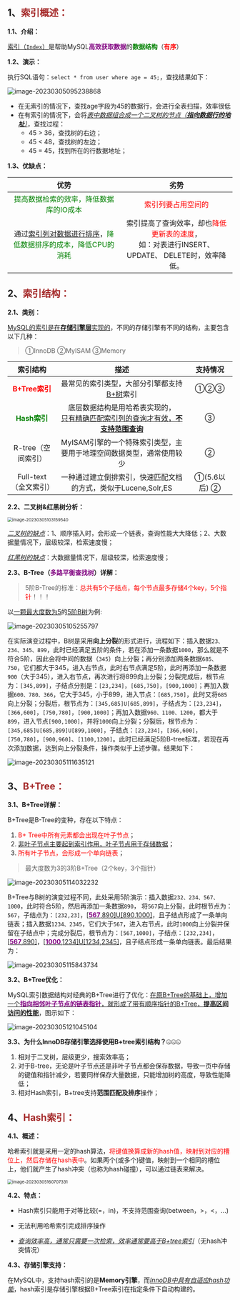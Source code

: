 ## 1、<span style="color:brown">索引概述：</span>

**1.1、介绍：**

<u>索引（`Index`）</u>是帮助MySQL<span style="color:purple">**高效获取数据**</span>的<span style="color:green">**数据结构**</span>（<span style="color:red">**有序**</span>）

**1.2、演示：**

执行SQL语句：`select * from user where age = 45;`，查找结果如下：

![image-20230305095238868](https://raw.githubusercontent.com/root-bine/image/main/Typora-image/MySQL_Pro03.png)

- 在无索引的情况下，查找age字段为45的数据行，会进行全表扫描，效率很低
- 在有索引的情况下，会将<u>*表中数据组合成一个二叉树的节点（**指向数据行的地址**）*</u>，查找过程：
  - 45 > 36，查找树的右边；
  - 45 < 48，查找树的左边；
  - 45 = 45，找到所在的行数据地址；

**1.3、优缺点：**

|                             优势                             |                             劣势                             |
| :----------------------------------------------------------: | :----------------------------------------------------------: |
| <span style="color:green">提高数据检索的效率，降低数据库的IO成本</span> |      <span style="color:red">索引列要占用空间的</span>       |
| 通过<u>索引列对数据进行排序</u>，<span style="color:green">降低数据排序的成本，降低CPU的消耗</span> | 索引提高了查询效率，却也<span style="color:red">降低更新表的速度</span>，<br>如：对表进行INSERT、UPDATE、 DELETE时，效率降低。 |



## 2、<span style="color:brown">索引结构：</span>

**2.1、类别：**

<u>MySQL的索引是在**存储引擎层**实现的</u>，不同的存储引擎有不同的结构，主要包含以下几种：

> ①InnoDB   ②MyISAM   ③Memory

|                   索引结构                    |                             描述                             |   支持情况    |
| :-------------------------------------------: | :----------------------------------------------------------: | :-----------: |
| <span style="color:red">**B+Tree索引**</span> |      最常见的索引类型，大部分引擎都支持<u>B+树</u>索引       |      ①②③      |
| <span style="color:green">**Hash索引**</span> | 底层数据结构是用哈希表实现的，<br><u>只有精确匹配索引列的查询才有效，**不支持范围查询**</u> |       ③       |
|              R-tree（空间索引）               | MyISAM引擎的一个特殊索引类型，主要用于地理空间数据类型，通常使用较少 |       ②       |
|             Full-text（全文索引）             | 一种通过建立倒排索引，快速匹配文档的方式，类似于Lucene,Solr,ES | ①(5.6以后)  ② |

**2.2、二叉树&红黑树分析：**

<img src="https://raw.githubusercontent.com/root-bine/image/main/Typora-image/MySQL_Pro04.png" alt="image-20230305103159540" style="zoom:67%;" />

<u>*二叉树的缺点*</u>：1、顺序插入时，会形成一个链表，查询性能大大降低；2、大数据量情况下，层级较深，检索速度慢；

<u>*红黑树的缺点*</u>：大数据量情况下，层级较深，检索速度慢；

**2.3、B-Tree（<span style="color:purple">多路平衡查找树</span>）详解：**

> 5阶B-Tree的标准：<span style="color:red">总共有5个子结点，每个节点最多存储4个key，5个指针</span>！！！

以<u>一颗最大度数为5</u>的<u>5阶B树</u>为例:

![image-20230305105255797](https://raw.githubusercontent.com/root-bine/image/main/Typora-image/MySQL_Pro05.png)

​		在实际演变过程中，B树是采用**向上分裂**的形式进行，流程如下：插入数据`23、234、345、899`，此时已经满足五阶的条件，若在添加一条数据`1000`，那么就是不符合5阶，因此会将中间的数据（`345`）向上分裂；再分别添加两条数据`685、750`，它们都大于345，进入右节点，此时右节点满足5阶，此时再添加一条数据`900`（大于345），进入右节点，再次进行将899向上分裂；分裂完成后，根节点为：`[345,899]`，子结点分别是：`[23,234]`，`[685,750]`，`[900,1000]`；再加入数据`600、780、366`，它大于345，小于899，进入节点：`[685,750]`，此时又将`685`向上分裂；分裂后，根节点为：`[345,685]U[685,899]`，子结点为：`[23,234]`，`[366,600]`，`[750,780]`，`[900,1000]`；再加入数据`960、1100、1200`，都大于`899`，进入节点`[900,1000]`，并将`1000`向上分裂；分裂后，根节点为：`[345,685]U[685,899]U[899,1000]`，子结点：`[23,234]`，`[366,600]`，`[750,780]`，`[900,960]`、`[1100,1200]`。此时已经满足5阶B-tree标准，若现在再次添加数据，达到向上分裂条件，操作类似于上述步骤。结果如下：

![image-20230305111635121](https://raw.githubusercontent.com/root-bine/image/main/Typora-image/MySQL_Pro06.png)

## 3、<span style="color:brown">B+Tree：</span>

**3.1、B+Tree详解：**

B+Tree是B-Tree的变种，存在以下特点：

1. <span style="color:red">B+ Tree中所有元素都会出现在叶子节点</span>；
2. <u>非叶子节点主要起到索引作用，叶子节点用于存储数据</u>；
3. <span style="color:red">所有叶子节点，会形成一个单向链表</span>；

> 最大度数为3的3阶B+Tree（2个key，3个指针）

![image-20230305114032232](https://raw.githubusercontent.com/root-bine/image/main/Typora-image/MySQL_Pro07.png)

​		B+Tree与B树的演变过程不同，此处采用5阶演示：插入数据`232、234、567、1000`，此时符合5阶，然后再添加一条数据`890`，  将`567`向上分裂，此时根节点为：`567`，子结点为：`[232,23]`，[<u><span style="color:purple">**567**</span>,890]U[890,1000]</u>，且子结点形成了一条单向链表；插入数据`1234、2345`，它们大于`567`，进入右节点，此时`1000`向上分裂并保留在子结点中；完成分裂后，根节点为：`[567,1000]`，子结点：`[232,234]`，[<u><span style="color:purple">**567**</span>,890]</u>，[<u><span style="color:purple">**1000**</span>,1234]U[1234,2345]</u>，且子结点形成一条单向链表。最后结果为：

![image-20230305115843734](https://raw.githubusercontent.com/root-bine/image/main/Typora-image/MySQL_Pro08.png)

**3.2、B+Tree优化：**

​		MySQL索引数据结构对经典的B+Tree进行了优化：<u>在原B+Tree的基础上，增加一个<span style="color:purple">**指向相邻叶子节点的链表指针**</span>，就形成了带有顺序指针的B+Tree，**提高区间访问的性能**</u>，图示如下：

![image-20230305121045104](https://raw.githubusercontent.com/root-bine/image/main/Typora-image/MySQL_Pro09.png)

**3.3、为什么InnoDB存储引擎选择使用B+tree索引结构？**🤐🤐🤐

1. 相对于二叉树，层级更少，搜索效率高；
2. 对于B-tree，无论是叶子节点还是非叶子节点都会保存数据，导致一页中存储的键值和指针减少，若要同样保存大量数据，只能增加树的高度，导致性能降低；
3. 相对Hash索引，B+tree支持**范围匹配及排序**操作；



## 4、<span style="color:brown">Hash索引：</span>

**4.1、概述：**

​		哈希索引就是采用一定的hash算法，<span style="color:red">将键值换算成新的hash值，映射到对应的槽位上，然后存储在hash表中</span>。如果两个(或多个)键值，映射到一个相同的槽位上，他们就产生了hash冲突（也称为hash碰撞），可以通过链表来解决。

<img src="https://raw.githubusercontent.com/root-bine/image/main/Typora-image/MySQL_Pro10.png" alt="image-20230305160707331" style="zoom:67%;" />

**4.2、特点：**

- Hash索引只能用于对等比较(=，in)，不支持范围查询(between，>，<，...)
- 无法利用哈希索引完成排序操作

- <u>*查询效率高，通常只需要一次检索，效率通常要高于B+tree索引*</u>（无hash冲突情况）

**4.3、存储引擎支持：**

​		在MySQL中，支持hash索引的是**Memory引擎**，而<u>*InnoDB中具有自适应hash功能*</u>，hash索引是存储引擎根据B+Tree索引在指定条件下自动构建的。
